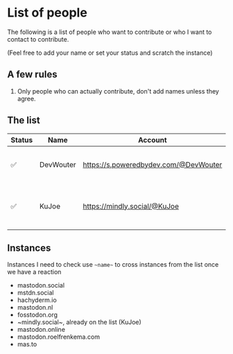 # List of people

The following is a list of people who want to contribute or who I want to contact to contribute.

(Feel free to add your name or set your status and scratch the instance)

## A few rules

1. Only people who can actually contribute, don't add names unless they agree.

## The list

| Status | Name      | Account                                 | Remarks                             |
| ------ | --------- | --------------------------------------- | ----------------------------------- |
| ✅     | DevWouter | <https://s.poweredbydev.com/@DevWouter> | Admin of a personal instance        |
| ✅     | KuJoe     | <https://mindly.social/@KuJoe>          | Admin of a 20k active user instance |

## Instances

Instances I need to check use `~name~` to cross instances from the list once we have a reaction

- mastodon.social
- mstdn.social
- hachyderm.io
- mastodon.nl
- fosstodon.org
- ~mindly.social~, already on the list (KuJoe)
- mastodon.online
- mastodon.roelfrenkema.com
- mas.to
